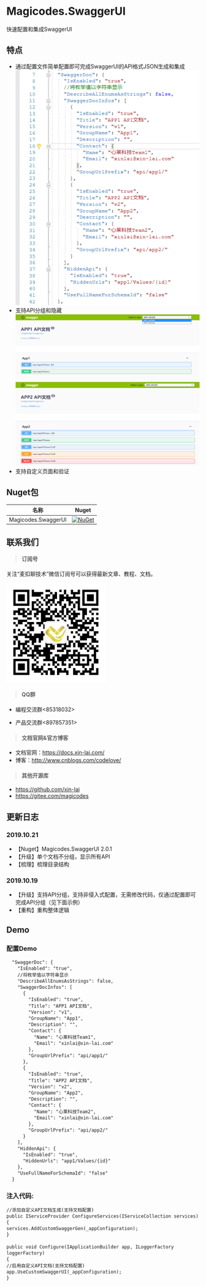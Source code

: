 # Magicodes.SwaggerUI
快速配置和集成SwaggerUI

## 特点
- 通过配置文件简单配置即可完成SwaggerUI的API格式JSON生成和集成
![](./res/3.png "图3")
- 支持API分组和隐藏
![](./res/1.png "图1")
![](./res/2.png "图1")
- 支持自定义页面和验证

## Nuget包

| 名称     |      Nuget      |
|----------|:-------------:|
| Magicodes.SwaggerUI  |  [![NuGet](https://buildstats.info/nuget/Magicodes.SwaggerUI)](https://www.nuget.org/packages/Magicodes.SwaggerUI) |

## 联系我们

> #### 订阅号

关注“麦扣聊技术”微信订阅号可以获得最新文章、教程、文档。

![](./res/wechat.jpg "麦扣聊技术")


> #### QQ群

- 编程交流群<85318032>

- 产品交流群<897857351>

> #### 文档官网&官方博客

- 文档官网：<https://docs.xin-lai.com/>
- 博客：<http://www.cnblogs.com/codelove/>


> #### 其他开源库

- <https://github.com/xin-lai>
- <https://gitee.com/magicodes>

## 更新日志

### 2019.10.21 

- 【Nuget】Magicodes.SwaggerUI  2.0.1
- 【升级】单个文档不分组，显示所有API
- 【梳理】梳理目录结构

### 2019.10.19
- 【升级】支持API分组，支持非侵入式配置，无需修改代码，仅通过配置即可完成API分组（见下面示例）
- 【重构】重构整体逻辑

## Demo
### 配置Demo
```
  "SwaggerDoc": {
    "IsEnabled": "true",
    //将枚举值以字符串显示
    "DescribeAllEnumsAsStrings": false,
    "SwaggerDocInfos": [
      {
        "IsEnabled": "true",
        "Title": "APP1 API文档",
        "Version": "v1",
        "GroupName": "App1",
        "Description": "",
        "Contact": {
          "Name": "心莱科技Team1",
          "Email": "xinlai@xin-lai.com"
        },
        "GroupUrlPrefix": "api/app1/"
      },
      {
        "IsEnabled": "true",
        "Title": "APP2 API文档",
        "Version": "v2",
        "GroupName": "App2",
        "Description": "",
        "Contact": {
          "Name": "心莱科技Team2",
          "Email": "xinlai@xin-lai.com"
        },
        "GroupUrlPrefix": "api/app2/"
      }
    ],
    "HiddenApi": {
      "IsEnabled": "true",
      "HiddenUrls": "app1/Values/{id}"
    },
    "UseFullNameForSchemaId": "false"
  }
```

### 注入代码:

```
//添加自定义API文档生成(支持文档配置)
public IServiceProvider ConfigureServices(IServiceCollection services)
{
services.AddCustomSwaggerGen(_appConfiguration);
}

public void Configure(IApplicationBuilder app, ILoggerFactory loggerFactory)
{
//启用自定义API文档(支持文档配置)
app.UseCustomSwaggerUI(_appConfiguration);
}
```